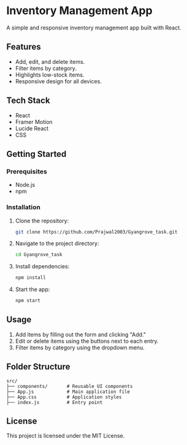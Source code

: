# Inventory Management App

A simple and responsive inventory management app built with React.

## Features

- Add, edit, and delete items.
- Filter items by category.
- Highlights low-stock items.
- Responsive design for all devices.

## Tech Stack

- React
- Framer Motion
- Lucide React
- CSS

## Getting Started

### Prerequisites

- Node.js
- npm

### Installation

1. Clone the repository:
   ```bash
   git clone https://github.com/Prajwal2003/Gyangrove_task.git
   ```
2. Navigate to the project directory:
   ```bash
   cd Gyangrove_task
   ```
3. Install dependencies:
   ```bash
   npm install
   ```
4. Start the app:
   ```bash
   npm start
   ```

## Usage

1. Add items by filling out the form and clicking "Add."
2. Edit or delete items using the buttons next to each entry.
3. Filter items by category using the dropdown menu.

## Folder Structure

```plaintext
src/
├── components/       # Reusable UI components
├── App.js            # Main application file
├── App.css           # Application styles
├── index.js          # Entry point
```

## License

This project is licensed under the MIT License.

